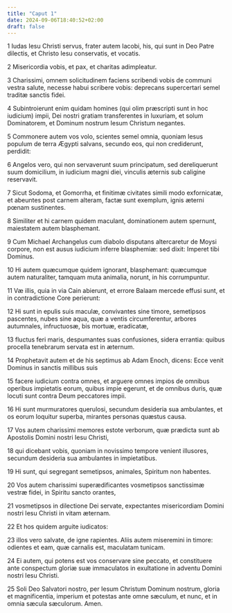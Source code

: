```yaml
---
title: "Caput 1"
date: 2024-09-06T18:40:52+02:00
draft: false
---
```




1 Iudas Iesu Christi servus, frater autem Iacobi, his, qui sunt in Deo Patre dilectis, et Christo Iesu conservatis, et vocatis.

2 Misericordia vobis, et pax, et charitas adimpleatur.

3 Charissimi, omnem solicitudinem faciens scribendi vobis de communi vestra salute, necesse habui scribere vobis: deprecans supercertari semel traditæ sanctis fidei.

4 Subintroierunt enim quidam homines (qui olim præscripti sunt in hoc iudicium) impii, Dei nostri gratiam transferentes in luxuriam, et solum Dominatorem, et Dominum nostrum Iesum Christum negantes.

5 Commonere autem vos volo, scientes semel omnia, quoniam Iesus populum de terra Ægypti salvans, secundo eos, qui non crediderunt, perdidit:

6 Angelos vero, qui non servaverunt suum principatum, sed dereliquerunt suum domicilium, in iudicium magni diei, vinculis æternis sub caligine reservavit.

7 Sicut Sodoma, et Gomorrha, et finitimæ civitates simili modo exfornicatæ, et abeuntes post carnem alteram, factæ sunt exemplum, ignis æterni pœnam sustinentes.

8 Similiter et hi carnem quidem maculant, dominationem autem spernunt, maiestatem autem blasphemant.

9 Cum Michael Archangelus cum diabolo disputans altercaretur de Moysi corpore, non est ausus iudicium inferre blasphemiæ: sed dixit: Imperet tibi Dominus.

10 Hi autem quæcumque quidem ignorant, blasphemant: quæcumque autem naturaliter, tamquam muta animalia, norunt, in his corrumpuntur.

11 Væ illis, quia in via Cain abierunt, et errore Balaam mercede effusi sunt, et in contradictione Core perierunt:

12 Hi sunt in epulis suis maculæ, convivantes sine timore, semetipsos pascentes, nubes sine aqua, quæ a ventis circumferentur, arbores autumnales, infructuosæ, bis mortuæ, eradicatæ,

13 fluctus feri maris, despumantes suas confusiones, sidera errantia: quibus procella tenebrarum servata est in æternum.

14 Prophetavit autem et de his septimus ab Adam Enoch, dicens: Ecce venit Dominus in sanctis millibus suis

15 facere iudicium contra omnes, et arguere omnes impios de omnibus operibus impietatis eorum, quibus impie egerunt, et de omnibus duris, quæ locuti sunt contra Deum peccatores impii.

16 Hi sunt murmuratores querulosi, secundum desideria sua ambulantes, et os eorum loquitur superba, mirantes personas quæstus causa.

17 Vos autem charissimi memores estote verborum, quæ prædicta sunt ab Apostolis Domini nostri Iesu Christi,

18 qui dicebant vobis, quoniam in novissimo tempore venient illusores, secundum desideria sua ambulantes in impietatibus.

19 Hi sunt, qui segregant semetipsos, animales, Spiritum non habentes.

20 Vos autem charissimi superædificantes vosmetipsos sanctissimæ vestræ fidei, in Spiritu sancto orantes,

21 vosmetipsos in dilectione Dei servate, expectantes misericordiam Domini nostri Iesu Christi in vitam æternam.

22 Et hos quidem arguite iudicatos:

23 illos vero salvate, de igne rapientes. Aliis autem miseremini in timore: odientes et eam, quæ carnalis est, maculatam tunicam.

24 Ei autem, qui potens est vos conservare sine peccato, et constituere ante conspectum gloriæ suæ immaculatos in exultatione in adventu Domini nostri Iesu Christi.

25 Soli Deo Salvatori nostro, per Iesum Christum Dominum nostrum, gloria et magnificentia, imperium et potestas ante omne sæculum, et nunc, et in omnia sæcula sæculorum. Amen.

